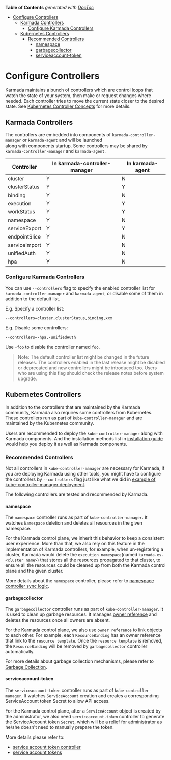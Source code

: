 <!-- START doctoc generated TOC please keep comment here to allow auto update -->
<!-- DON'T EDIT THIS SECTION, INSTEAD RE-RUN doctoc TO UPDATE -->
**Table of Contents**  *generated with [DocToc](https://github.com/thlorenz/doctoc)*

- [Configure Controllers](#configure-controllers)
  - [Karmada Controllers](#karmada-controllers)
    - [Configure Karmada Controllers](#configure-karmada-controllers)
  - [Kubernetes Controllers](#kubernetes-controllers)
    - [Recommended Controllers](#recommended-controllers)
      - [namespace](#namespace)
      - [garbagecollector](#garbagecollector)
      - [serviceaccount-token](#serviceaccount-token)

<!-- END doctoc generated TOC please keep comment here to allow auto update -->

# Configure Controllers

Karmada maintains a bunch of controllers which are control loops that watch the state of your system, then make or
request changes where needed. Each controller tries to move the current state closer to the desired state.
See [Kubernetes Controller Concepts][1] for more details.

## Karmada Controllers

The controllers are embedded into components of `karmada-controller-manager` or `karmada-agent` and will be launched  
along with components startup. Some controllers may be shared by `karmada-controller-manager` and `karmada-agent`.

| Controller    | In karmada-controller-manager | In karmada-agent |
|---------------|-------------------------------|------------------|
| cluster       | Y                             | N                |
| clusterStatus | Y                             | Y                |
| binding       | Y                             | N                |
| execution     | Y                             | Y                |
| workStatus    | Y                             | Y                |
| namespace     | Y                             | N                |
| serviceExport | Y                             | Y                |
| endpointSlice | Y                             | N                |
| serviceImport | Y                             | N                |
| unifiedAuth   | Y                             | N                |
| hpa           | Y                             | N                |

### Configure Karmada Controllers

You can use `--controllers` flag to specify the enabled controller list for `karmada-controller-manager` and
`karmada-agent`, or disable some of them in addition to the default list.

E.g. Specify a controller list:
```bash
--controllers=cluster,clusterStatus,binding,xxx
```

E.g. Disable some controllers:
```bash
--controllers=-hpa,-unifiedAuth
```
Use `-foo` to disable the controller named `foo`.

> Note: The default controller list might be changed in the future releases. The controllers enabled in the last release
> might be disabled or deprecated and new controllers might be introduced too. Users who are using this flag should
> check the release notes before system upgrade.

## Kubernetes Controllers

In addition to the controllers that are maintained by the Karmada community, Karmada also requires some controllers from
Kubernetes. These controllers run as part of `kube-controller-manager` and are maintained by the Kubernetes community.

Users are recommended to deploy the `kube-controller-manager` along with Karmada components. And the installation
methods list in [installation guide][2] would help you deploy it as well as Karmada components.

### Recommended Controllers

Not all controllers in `kube-controller-manager` are necessary for Karmada, if you are deploying
Karmada using other tools, you might have to configure the controllers by `--controllers` flag just like what we did in
[example of kube-controller-manager deployment][3].

The following controllers are tested and recommended by Karmada.

#### namespace

The `namespace` controller runs as part of `kube-controller-manager`. It watches `Namespace` deletion and deletes 
all resources in the given namespace.

For the Karmada control plane, we inherit this behavior to keep a consistent user experience. More than that, we also
rely on this feature in the implementation of Karmada controllers, for example, when un-registering a cluster,
Karmada would delete the `execution namespace`(named `karmada-es-<cluster name>`) that stores all the resources 
propagated to that cluster, to ensure all the resources could be cleaned up from both the Karmada control plane and the 
given cluster.

More details about the `namespace` controller, please refer to 
[namespace controller sync logic](https://github.com/kubernetes/kubernetes/blob/v1.23.4/pkg/controller/namespace/deletion/namespaced_resources_deleter.go#L82-L94).

#### garbagecollector

The `garbagecollector` controller runs as part of `kube-controller-manager`. It is used to clean up garbage resources.
It manages [owner reference](https://kubernetes.io/docs/concepts/overview/working-with-objects/owners-dependents/) and
deletes the resources once all owners are absent.

For the Karmada control plane, we also use `owner reference` to link objects to each other. For example, each
`ResourceBinding` has an owner reference that link to the `resource template`. Once the `resource template` is removed,
the `ResourceBinding` will be removed by `garbagecollector` controller automatically.

For more details about garbage collection mechanisms, please refer to
[Garbage Collection](https://kubernetes.io/docs/concepts/architecture/garbage-collection/).

#### serviceaccount-token

The `serviceaccount-token` controller runs as part of `kube-controller-manager`.
It watches `ServiceAccount` creation and creates a corresponding ServiceAccount token Secret to allow API access.

For the Karmada control plane, after a `ServiceAccount` object is created by the administrator, we also need
`serviceaccount-token` controller to generate the ServiceAccount token `Secret`, which will be a relief for
administrator as he/she doesn't need to manually prepare the token.

More details please refer to:
- [service account token controller](https://kubernetes.io/docs/reference/access-authn-authz/service-accounts-admin/#token-controller)
- [service account tokens](https://kubernetes.io/docs/reference/access-authn-authz/authentication/#service-account-tokens)

[1]: https://kubernetes.io/docs/concepts/architecture/controller/
[2]: https://github.com/karmada-io/karmada/blob/master/docs/installation/installation.md
[3]: https://github.com/karmada-io/karmada/blob/master/artifacts/deploy/kube-controller-manager.yaml
